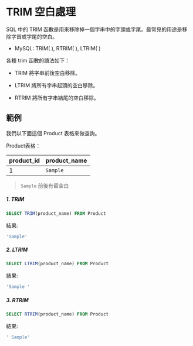 # TRIM 空白處理
SQL 中的 TRIM 函數是用來移除掉一個字串中的字頭或字尾。最常見的用途是移除字首或字尾的空白。

- MySQL: TRIM( ), RTRIM( ), LTRIM( )

各種 trim 函數的語法如下：

- TRIM 
將字串前後空白移除。

- LTRIM 
將所有字串起頭的空白移除。

- RTRIM 
將所有字串結尾的空白移除。

## 範例
我們以下面這個 Product 表格來做查詢。

Product表格：

|product_id|product_name|
| -------- | ---------- |
| 1 | ` Sample `|

> ` Sample ` 前後有留空白

##### 1. TRIM

```sql
SELECT TRIM(product_name) FROM Product
```

結果:

```sql
'Sample'
```

##### 2. LTRIM

```sql
SELECT LTRIM(product_name) FROM Product
```

結果:

```sql
'Sample '
```

##### 3. RTRIM

```sql
SELECT RTRIM(product_name) FROM Product
```

結果:

```sql
' Sample'
```